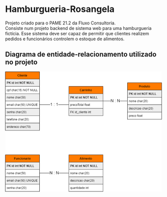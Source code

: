 # Hamburgueria-Rosangela
Projeto criado para o PAME 21.2 da Fluxo Consultoria.<br>
Consiste num projeto backend de sistema web para uma hamburgueria fictícia. Esse sistema deve ser capaz de permitir que clientes realizem pedidos e funcionários controlem o estoque de alimentos.
## Diagrama de entidade-relacionamento utilizado no projeto
![alt text](/ERD.png?raw=true)
